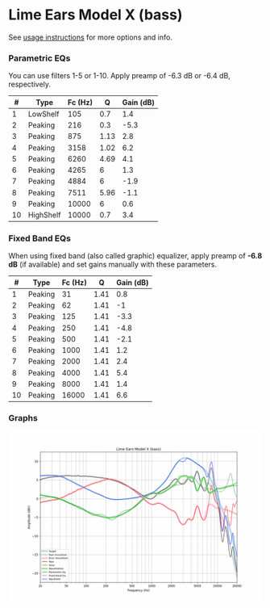 # Lime Ears Model X (bass)
See [usage instructions](https://github.com/jaakkopasanen/AutoEq#usage) for more options and info.

### Parametric EQs
You can use filters 1-5 or 1-10. Apply preamp of -6.3 dB or -6.4 dB, respectively.

|   # | Type      |   Fc (Hz) |    Q |   Gain (dB) |
|-----|-----------|-----------|------|-------------|
|   1 | LowShelf  |       105 | 0.7  |         1.4 |
|   2 | Peaking   |       216 | 0.3  |        -5.3 |
|   3 | Peaking   |       875 | 1.13 |         2.8 |
|   4 | Peaking   |      3158 | 1.02 |         6.2 |
|   5 | Peaking   |      6260 | 4.69 |         4.1 |
|   6 | Peaking   |      4265 | 6    |         1.3 |
|   7 | Peaking   |      4884 | 6    |        -1.9 |
|   8 | Peaking   |      7511 | 5.96 |        -1.1 |
|   9 | Peaking   |     10000 | 6    |         0.6 |
|  10 | HighShelf |     10000 | 0.7  |         3.4 |

### Fixed Band EQs
When using fixed band (also called graphic) equalizer, apply preamp of **-6.8 dB** (if available) and set gains manually with these parameters.

|   # | Type    |   Fc (Hz) |    Q |   Gain (dB) |
|-----|---------|-----------|------|-------------|
|   1 | Peaking |        31 | 1.41 |         0.8 |
|   2 | Peaking |        62 | 1.41 |        -1   |
|   3 | Peaking |       125 | 1.41 |        -3.3 |
|   4 | Peaking |       250 | 1.41 |        -4.8 |
|   5 | Peaking |       500 | 1.41 |        -2.1 |
|   6 | Peaking |      1000 | 1.41 |         1.2 |
|   7 | Peaking |      2000 | 1.41 |         2.4 |
|   8 | Peaking |      4000 | 1.41 |         5.4 |
|   9 | Peaking |      8000 | 1.41 |         1.4 |
|  10 | Peaking |     16000 | 1.41 |         6.6 |

### Graphs
![](./Lime%20Ears%20Model%20X%20(bass).png)
